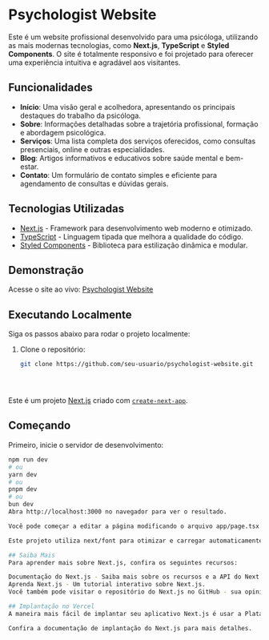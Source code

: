 # Psychologist Website

Este é um website profissional desenvolvido para uma psicóloga, utilizando as mais modernas tecnologias, como **Next.js**, **TypeScript** e **Styled Components**. O site é totalmente responsivo e foi projetado para oferecer uma experiência intuitiva e agradável aos visitantes.

## Funcionalidades

- **Início**: Uma visão geral e acolhedora, apresentando os principais destaques do trabalho da psicóloga.
- **Sobre**: Informações detalhadas sobre a trajetória profissional, formação e abordagem psicológica.
- **Serviços**: Uma lista completa dos serviços oferecidos, como consultas presenciais, online e outras especialidades.
- **Blog**: Artigos informativos e educativos sobre saúde mental e bem-estar.
- **Contato**: Um formulário de contato simples e eficiente para agendamento de consultas e dúvidas gerais.

## Tecnologias Utilizadas

- [Next.js](https://nextjs.org) - Framework para desenvolvimento web moderno e otimizado.
- [TypeScript](https://www.typescriptlang.org) - Linguagem tipada que melhora a qualidade do código.
- [Styled Components](https://styled-components.com) - Biblioteca para estilização dinâmica e modular.

## Demonstração

Acesse o site ao vivo: [Psychologist Website](https://psychologist-website-azure.vercel.app/)

## Executando Localmente

Siga os passos abaixo para rodar o projeto localmente:

1. Clone o repositório:
   ```bash
   git clone https://github.com/seu-usuario/psychologist-website.git





Este é um projeto [Next.js](https://nextjs.org) criado com [`create-next-app`](https://nextjs.org/docs/app/api-reference/cli/create-next-app).  

## Começando  

Primeiro, inicie o servidor de desenvolvimento:  

```bash
npm run dev
# ou
yarn dev
# ou
pnpm dev
# ou
bun dev
Abra http://localhost:3000 no navegador para ver o resultado.

Você pode começar a editar a página modificando o arquivo app/page.tsx. As alterações feitas no arquivo são atualizadas automaticamente.

Este projeto utiliza next/font para otimizar e carregar automaticamente Geist, uma nova família de fontes da Vercel.

## Saiba Mais
Para aprender mais sobre Next.js, confira os seguintes recursos:

Documentação do Next.js - Saiba mais sobre os recursos e a API do Next.js.
Aprenda Next.js - Um tutorial interativo sobre Next.js.
Você também pode visitar o repositório do Next.js no GitHub - sua opinião e contribuições são bem-vindas!

## Implantação no Vercel
A maneira mais fácil de implantar seu aplicativo Next.js é usar a Plataforma Vercel, criada pelos desenvolvedores do Next.js.

Confira a documentação de implantação do Next.js para mais detalhes.
